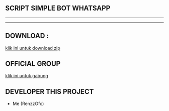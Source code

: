 ## SCRIPT SIMPLE BOT WHATSAPP


-----------------------------------------------------


---

## DOWNLOAD :
[klik ini untuk download zip](https://github.com/xd-team-botz/xdbotz-v1/archive/refs/heads/main.zip)

## OFFICIAL GROUP 
[klik ini untuk gabung](https://chat.whatsapp.com/JU2My7BcbWGEl3N6ejMzpG)

## DEVELOPER THIS PROJECT
- Me (RenzzOfc)



